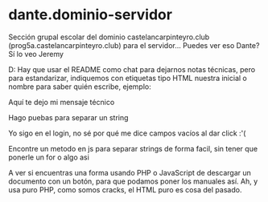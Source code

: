 # dante.dominio-servidor

Sección grupal escolar del dominio castelancarpinteyro.club (prog5a.castelancarpinteyro.club) para el servidor...
Puedes ver eso Dante?
Sí lo veo Jeremy

D: Hay que usar el README como chat para dejarnos notas técnicas, pero para estandarizar, indiquemos con etiquetas tipo HTML nuestra inicial o nombre para saber quién escribe, ejemplo:

<dante>Aquí te dejo mi mensaje técnico</dante>

<jeremy>Hago puebas para separar un string</jeremy>

<dante>Yo sigo en el login, no sé por qué me dice campos vacíos al dar click :'(</dante>

<jeremy>Encontre un metodo en js para separar strings de forma facil, sin tener que ponerle un for o algo asi</jeremy>

<dante>A ver si encuentras una forma usando PHP o JavaScript de descargar un documento con un botón, para que podamos poner los manuales así.
 Ah, y usa puro PHP, como somos cracks, el HTML puro es cosa del pasado.</dante>

